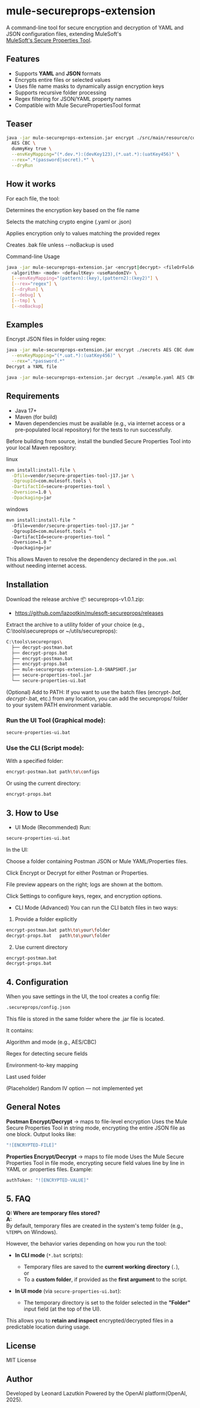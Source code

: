# mule-secureprops-extension

A command-line tool for secure encryption and decryption of YAML and JSON configuration files, extending MuleSoft's   
[MuleSoft's Secure Properties Tool](https://docs.mulesoft.com/mule-runtime/latest/secure-configuration-properties).

	
## Features

- Supports **YAML** and **JSON** formats
- Encrypts entire files or selected values
- Uses file name masks to dynamically assign encryption keys
- Supports recursive folder processing
- Regex filtering for JSON/YAML property names
- Compatible with Mule SecurePropertiesTool format

## Teaser

```sh
java -jar mule-secureprops-extension.jar encrypt ./src/main/resource/config \
  AES CBC \
  dummyKey true \
  --envKeyMapping="(*.dev.*):(devKey123),(*.uat.*):(uatKey456)" \
  --rex=".*(password|secret).*" \
  --dryRun
```

## How it works
For each file, the tool:

Determines the encryption key based on the file name

Selects the matching crypto engine (.yaml or .json)

Applies encryption only to values matching the provided regex

Creates .bak file unless --noBackup is used

Command-line Usage
```sh
java -jar mule-secureprops-extension.jar <encrypt|decrypt> <fileOrFolderPath> \
  <algorithm> <mode> <defaultKey> <useRandomIV> \
  [--envKeyMapping="(pattern):(key),(pattern2):(key2)"] \
  [--rex="regex"] \
  [--dryRun] \
  [--debug] \
  [--tmp] \
  [--noBackup]
```


## Examples
Encrypt JSON files in folder using regex:
```sh
java -jar mule-secureprops-extension.jar encrypt ./secrets AES CBC dummyKey false \
  --envKeyMapping="(*.uat.*):(uatKey456)" \
  --rex=".*password.*"
Decrypt a YAML file
```
```sh
java -jar mule-secureprops-extension.jar decrypt ./example.yaml AES CBC dummyKey false
```



## Requirements
- Java 17+
- Maven (for build)
- Maven dependencies must be available (e.g., via internet access or a
  pre-populated local repository) for the tests to run successfully.

Before building from source, install the bundled Secure Properties Tool
into your local Maven repository:

linux
```sh
mvn install:install-file \
  -Dfile=vendor/secure-properties-tool-j17.jar \
  -DgroupId=com.mulesoft.tools \
  -DartifactId=secure-properties-tool \
  -Dversion=1.0 \
  -Dpackaging=jar
```

windows
```sh
mvn install:install-file ^
  -Dfile=vendor/secure-properties-tool-j17.jar ^
  -DgroupId=com.mulesoft.tools ^
  -DartifactId=secure-properties-tool ^
  -Dversion=1.0 ^
  -Dpackaging=jar
```




This allows Maven to resolve the dependency declared in the `pom.xml`
without needing internet access.




## Installation
Download the release archive 📦 secureprops-v1.0.1.zip:
- https://github.com/lazootkin/mulesoft-secureprops/releases
   

Extract the archive to a utility folder of your choice (e.g., C:\tools\secureprops or ~/utils/secureprops):

```sh
C:\tools\secureprops\
  ├── decrypt-postman.bat
  ├── decrypt-props.bat
  ├── encrypt-postman.bat
  ├── encrypt-props.bat
  ├── mule-secureprops-extension-1.0-SNAPSHOT.jar
  ├── secure-properties-tool.jar
  └── secure-properties-ui.bat
```
(Optional) Add to PATH:
If you want to use the batch files (encrypt-*.bat, decrypt-*.bat, etc.) from any location, you can add the secureprops/ folder to your system PATH environment variable.

### Run the UI Tool (Graphical mode):

```sh
secure-properties-ui.bat
```

### Use the CLI (Script mode):

With a specified folder:

```sh
encrypt-postman.bat path\to\configs
```
Or using the current directory:

```sh
encrypt-props.bat
```




## 3. How to Use
- UI Mode (Recommended)
Run:

```sh
secure-properties-ui.bat
```

In the UI:

Choose a folder containing Postman JSON or Mule YAML/Properties files.

Click Encrypt or Decrypt for either Postman or Properties.

File preview appears on the right; logs are shown at the bottom.

Click Settings to configure keys, regex, and encryption options.

- CLI Mode (Advanced)
You can run the CLI batch files in two ways:

1. Provide a folder explicitly

```sh
encrypt-postman.bat path\to\your\folder
decrypt-props.bat   path\to\your\folder
```


2. Use current directory

```sh
encrypt-postman.bat
decrypt-props.bat
```

## 4. Configuration
When you save settings in the UI, the tool creates a config file:

```sh
.secureprops/config.json
```

This file is stored in the same folder where the .jar file is located.

It contains:

Algorithm and mode (e.g., AES/CBC)

Regex for detecting secure fields

Environment-to-key mapping

Last used folder

(Placeholder) Random IV option — not implemented yet



## General Notes
**Postman Encrypt/Decrypt** → maps to file-level encryption
Uses the Mule Secure Properties Tool in string mode, encrypting the entire JSON file as one block.
Output looks like:

```sh
"![ENCRYPTED-FILE]"
```
**Properties Encrypt/Decrypt** → maps to file mode
Uses the Mule Secure Properties Tool in file mode, encrypting secure field values line by line in YAML or .properties files.
Example:

```sh
authToken: "![ENCRYPTED-VALUE]"
```


## 5. FAQ

**Q: Where are temporary files stored?**  
**A:**  
By default, temporary files are created in the system's temp folder (e.g., `%TEMP%` on Windows).

However, the behavior varies depending on how you run the tool:

- **In CLI mode** (`*.bat` scripts):  
  - Temporary files are saved to the **current working directory** (`.`),  
    or  
  - To a **custom folder**, if provided as the **first argument** to the script.

- **In UI mode** (via `secure-properties-ui.bat`):  
  - The temporary directory is set to the folder selected in the **"Folder"** input field (at the top of the UI).

This allows you to **retain and inspect** encrypted/decrypted files in a predictable location during usage.

## License
MIT License

## Author
Developed by Leonard Lazutkin
Powered by the OpenAI platform(OpenAI, 2025).

 
 